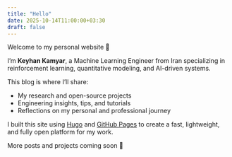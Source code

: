 ```yaml
---
title: "Hello"
date: 2025-10-14T11:00:00+03:30
draft: false
---
```


Welcome to my personal website 👋

I’m **Keyhan Kamyar**, a Machine Learning Engineer from Iran specializing in reinforcement learning, quantitative modeling, and AI-driven systems.  

This blog is where I’ll share:
- My research and open-source projects
- Engineering insights, tips, and tutorials
- Reflections on my personal and professional journey

I built this site using [Hugo](https://gohugo.io) and [GitHub Pages](https://pages.github.com) to create a fast, lightweight, and fully open platform for my work.

More posts and projects coming soon 🚀
